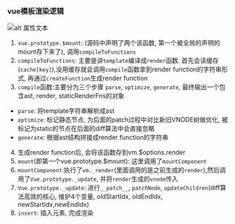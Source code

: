### vue模板渲染逻辑

![alt 属性文本](https://user-gold-cdn.xitu.io/2020/1/31/16ffc06687c641de?w=1012&h=752&f=jpeg&s=150397)
1. ```vue.prototype.$mount```: (源码中声明了两个该函数, 第一个被全局的声明的mount存下来了), 调用```compileToFunctions```
2. ```compileToFunctions```: 主要是讲```template```编译成```render```函数. 首先会读缓存(```cache[key]```),没用缓存就会调用```compile```函数拿到render function的字符串形式, 再通过```createFunction```生成render function
3. ```compile```函数:主要分为三个步骤 ```parse```, ```optimize```, ```generate```, 最终输出一个包含ast, render, staticRenderFns的对象
* ```parse```: 将template字符串解析成ast
* ```optimize```: 标记静态节点, 为后面的patch过程中对比新旧VNODE树做优化, 被标记为static的节点在后面的diff算法中会直接忽略
* ```generate```: 根据ast结构拼接成render function的字符串
4. 生成render function后, 会将该函数存到vm.$options.render
5. ```mount```(即第一个vue.prototype.$mount): 这里调用了```mountComponent```
6. ```mountComponent```:执行了```vm._render```(里面调用的是之前生成的```render```),然后调用了```Vue.prototype._update```, 并将```render```生成的```vnode```传入
7. ```Vue.prototype._update```: 进行```__patch__```, ```patchNode```, ```updateChildren```(diff算法高效的核心, 维护4个变量, oldStartIdx, oldEndIdx, newStartIdx,newEndIdx)  
8. ```insert```: 插入元素, 完成渲染